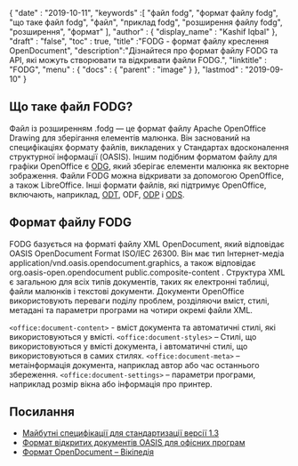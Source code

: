 {
  "date" : "2019-10-11",
  "keywords" :[ "файл fodg", "формат файлу fodg", "що таке файл fodg", "файл", "приклад fodg", "розширення файлу fodg", "розширення", "формат" ],
  "author" : {
    "display_name" : "Kashif Iqbal"
},
  "draft" : "false",
  "toc" : true,
  "title" :"FODG - формат файлу креслення OpenDocument",
  "description":"Дізнайтеся про формат файлу FODG та API, які можуть створювати та відкривати файли FODG.",
  "linktitle" : "FODG",
  "menu" : {
    "docs" : {
      "parent" : "image"
}
},
  "lastmod" : "2019-09-10"
}

## Що таке файл FODG?

Файл із розширенням .fodg — це формат файлу Apache OpenOffice Drawing для зберігання елементів малюнка. Він заснований на специфікаціях формату файлів, викладених у Стандартах вдосконалення структурної інформації (OASIS). Іншим подібним форматом файлу для графіки OpenOffice є [ODG](/uk/image/odg/), який зберігає елементи малюнка як векторне зображення. Файли FODG можна відкривати за допомогою OpenOffice, а також LibreOffice. Інші формати файлів, які підтримує OpenOffice, включають, наприклад, [ODT](/uk/word-processing/odt/), ODF, [ODP](/uk/presentation/odp/) і [ODS](/uk/spreadsheet/ods/).

## Формат файлу FODG

FODG базується на форматі файлу XML OpenDocument, який відповідає OASIS OpenDocument Format ISO/IEC 26300. Він має тип Інтернет-медіа application/vnd.oasis.opendocument.graphics, а також відповідає org.oasis-open.opendocument public.composite-content . Структура XML є загальною для всіх типів документів, таких як електронні таблиці, файли малюнків і текстові документи. Документи OpenOffice використовують переваги поділу проблем, розділяючи вміст, стилі, метадані та параметри програми на чотири окремі файли XML.

`<office:document-content>` - вміст документа та автоматичні стилі, які використовуються у вмісті.
`<office:document-styles>` – Стилі, що використовуються у вмісті документа, і автоматичні стилі, що використовуються в самих стилях.
`<office:document-meta>` – метаінформація документа, наприклад автор або час останнього збереження.
`<office:document-settings>` – параметри програми, наприклад розмір вікна або інформація про принтер.

## Посилання ##
* [Майбутні специфікації для стандартизації версії 1.3](https://docs.oasis-open.org/office/OpenDocument/v1.3/cs01/OpenDocument-v1.3-cs01.zip)
* [Формат відкритих документів OASIS для офісних програм](https://www.oasis-open.org/committees/tc_home.php?wg_abbrev=office)
* [Формат OpenDocument – Вікіпедія](https://en.wikipedia.org/wiki/OpenDocument)

